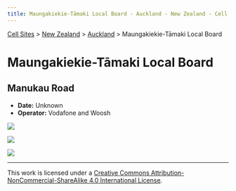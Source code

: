 ```yaml
---
title: Maungakiekie-Tāmaki Local Board - Auckland - New Zealand - Cell Sites
---
```


[Cell Sites](../../../) > [New Zealand](../../) > [Auckland](../) > Maungakiekie-Tāmaki Local Board

# Maungakiekie-Tāmaki Local Board

## Manukau Road

* **Date:** Unknown
* **Operator:** Vodafone and Woosh

![](https://f001.backblazeb2.com/file/CellSites/NZ/AUK/Maungakiekie-T%C4%81maki/20171114-130233a.jpg)

![](https://f001.backblazeb2.com/file/CellSites/NZ/AUK/Maungakiekie-T%C4%81maki/20171114-142409.jpg)

![](https://f001.backblazeb2.com/file/CellSites/NZ/AUK/Maungakiekie-T%C4%81maki/20171114-130233.jpg)

---

This work is licensed under a [Creative Commons Attribution-NonCommercial-ShareAlike 4.0 International License](http://creativecommons.org/licenses/by-nc-sa/4.0/).
